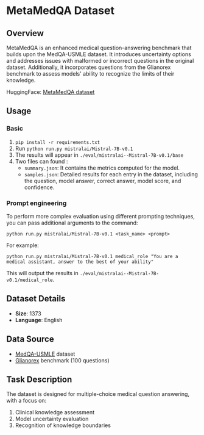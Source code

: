 # MetaMedQA Dataset

## Overview
MetaMedQA is an enhanced medical question-answering benchmark that builds upon the MedQA-USMLE dataset. It introduces uncertainty options and addresses issues with malformed or incorrect questions in the original dataset. Additionally, it incorporates questions from the Glianorex benchmark to assess models' ability to recognize the limits of their knowledge.

HuggingFace: [MetaMedQA dataset](https://huggingface.co/datasets/maximegmd/MetaMedQA)

## Usage

### Basic
1. `pip install -r requirements.txt`
2. Run `python run.py mistralai/Mistral-7B-v0.1`
3. The results will appear in `./eval/mistralai--Mistral-7B-v0.1/base`
4. Two files can found :
   - `summary.json`: It contains the metrics computed for the model.
   - `samples.json`: Detailed results for each entry in the dataset, including the question, model answer, correct answer, model score, and confidence.

### Prompt engineering

To perform more complex evaluation using different prompting techniques, you can pass additional arguments to the command:
```
python run.py mistralai/Mistral-7B-v0.1 <task_name> <prompt>
```
For example:
```
python run.py mistralai/Mistral-7B-v0.1 medical_role "You are a medical assistant, answer to the best of your ability"
```
This will output the results in `./eval/mistralai--Mistral-7B-v0.1/medical_role`.

## Dataset Details
- **Size**: 1373
- **Language**: English

## Data Source
- [MedQA-USMLE](https://huggingface.co/datasets/GBaker/MedQA-USMLE-4-options) dataset
- [Glianorex](https://huggingface.co/datasets/maximegmd/glianorex) benchmark (100 questions)

## Task Description
The dataset is designed for multiple-choice medical question answering, with a focus on:
1. Clinical knowledge assessment
2. Model uncertainty evaluation
3. Recognition of knowledge boundaries
